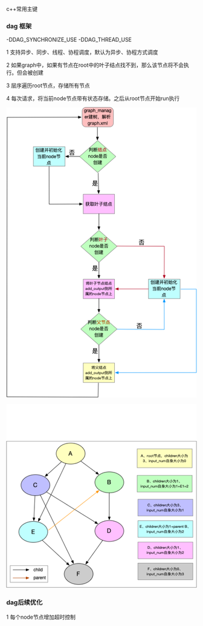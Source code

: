 c++常用主键
### dag 框架

-DDAG_SYNCHRONIZE_USE -DDAG_THREAD_USE

1 支持异步、同步、线程、协程调度，默认为异步、协程方式调度

2 如果graph中，如果有节点在root中的叶子结点找不到，那么该节点将不会执行。但会被创建

3 层序遍历root节点，存储所有节点

4 每次请求，将当前node节点带有状态存储。之后从root节点开始run执行

![create_graph](./image/graph_create.png)

![input_node](./image/node_input.png)

### dag后续优化
1 每个node节点增加超时控制
